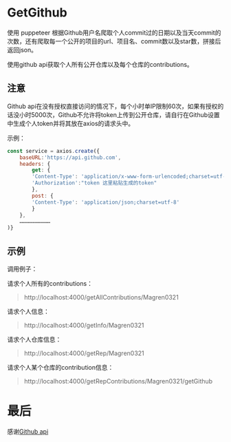# GetGithub
使用 puppeteer 根据Github用户名爬取个人commit过的日期以及当天commit的次数，还有爬取每一个公开的项目的url、项目名、commit数以及star数，拼接后返回json。

使用github api获取个人所有公开仓库以及每个仓库的contributions。

## 注意
Github api在没有授权直接访问的情况下，每个小时单IP限制60次，如果有授权的话没小时5000次，Github不允许将token上传到公开仓库，请自行在Github设置中生成个人token并将其放在axios的请求头中。

示例：
```js
const service = axios.create({
    baseURL:'https://api.github.com',
    headers: {
        get: {
        'Content-Type': 'application/x-www-form-urlencoded;charset=utf-8',
        'Authorization':"token 这里粘贴生成的token"
        },
        post: {
        'Content-Type': 'application/json;charset=utf-8'
        }
    },
    …………………………
)}
```
## 示例
调用例子：

请求个人所有的contributions：
> http://localhost:4000/getAllContributions/Magren0321  

请求个人信息：
> http://localhost:4000/getInfo/Magren0321  

请求个人仓库信息：
> http://localhost:4000/getRep/Magren0321

请求个人某个仓库的contribution信息：
> http://localhost:4000/getRepContributions/Magren0321/getGithub

# 最后
感谢[Github api](https://docs.github.com/en/rest/reference/repos#list-organization-repositories)